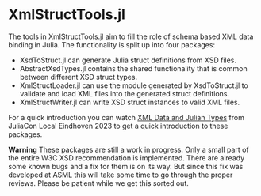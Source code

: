 # XmlStructTools.jl

The tools in XmlStructTools.jl aim to fill the role of schema based XML data binding in Julia.
The functionality is split up into four packages:

- XsdToStruct.jl can generate Julia struct definitions from XSD files.
- AbstractXsdTypes.jl contains the shared functionality that is common between different XSD struct types.
- XmlStructLoader.jl can use the module generated by XsdToStruct.jl to validate and load XML files into the
generated struct definitions.
- XmlStructWriter.jl can write XSD struct instances to valid XML files.

For a quick introduction you can watch [XML Data and Julian Types](https://www.youtube.com/watch?v=Z7qgOBNk-to)
from JuliaCon Local Eindhoven 2023 to get a quick introduction to these packages.

**Warning**
These packages are still a work in progress.
Only a small part of the entire W3C XSD recommendation is implemented.
There are already some known bugs and a fix for them is on its way.
But since this fix was developed at ASML this will take some time to go through the proper reviews.
Please be patient while we get this sorted out.
